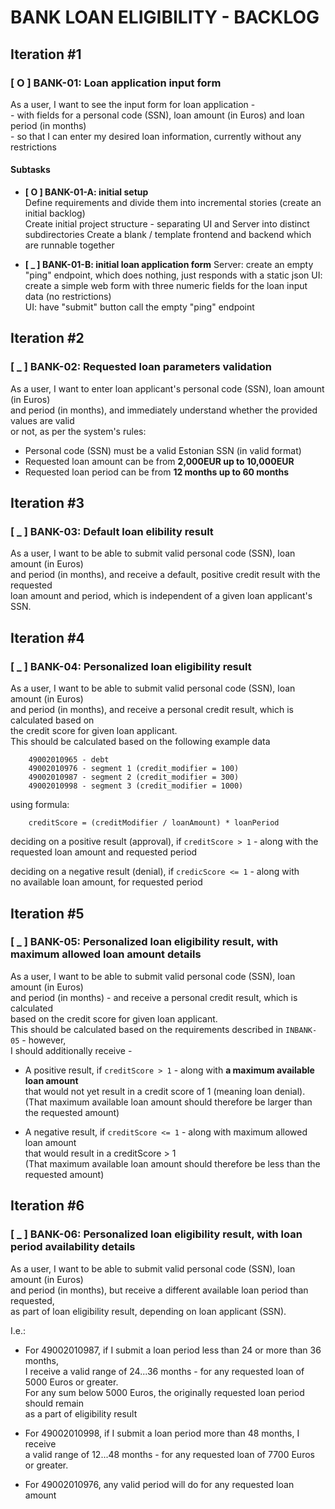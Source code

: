 # BANK LOAN ELIGIBILITY - BACKLOG

## Iteration #1  

###  \[ O ] BANK-01:  Loan application input form

   As a user, I want to see the input form for loan application -  
    - with fields for a personal code (SSN), loan amount (in Euros) and loan period (in months)  
    - so that I can enter my desired loan information, currently without any restrictions


#### Subtasks

   * **\[ O ] BANK-01-A: initial setup**  
     Define requirements and divide them into incremental stories (create an initial backlog)  
     Create initial project structure - separating UI and Server into distinct subdirectories
     Create a blank / template frontend and backend which are runnable together  


   * **\[ _ ] BANK-01-B: initial loan application form**
     Server: create an empty "ping" endpoint, which does nothing, just responds with a static json
     UI: create a simple web form with three numeric fields for the loan input data (no restrictions)  
     UI: have "submit" button call the empty "ping" endpoint
     

## Iteration #2  

### \[ _ ] BANK-02: Requested loan parameters validation

   As a user, I want to enter loan applicant's personal code (SSN), loan amount (in Euros)  
   and period (in months), and immediately understand whether the provided values are valid  
   or not, as per the system's rules:

   - Personal code (SSN) must be a valid Estonian SSN (in valid format)
   - Requested loan amount can be from **2,000EUR up to 10,000EUR**
   - Requested loan period can be from **12 months up to 60 months**


## Iteration #3

### \[ _ ] BANK-03: Default loan elibility result

   As a user, I want to be able to submit valid personal code (SSN), loan amount (in Euros)  
   and period (in months), and receive a default, positive credit result with the requested  
   loan amount and period, which is independent of a given loan applicant's SSN.


## Iteration #4

### \[ _ ] BANK-04: Personalized loan eligibility result

  As a user, I want to be able to submit valid personal code (SSN), loan amount (in Euros)  
  and period (in months), and receive a personal credit result, which is calculated based on  
  the credit score for given loan applicant.  
  This should be calculated based on the following example data  

        49002010965 - debt
        49002010976 - segment 1 (credit_modifier = 100)
        49002010987 - segment 2 (credit_modifier = 300)
        49002010998 - segment 3 (credit_modifier = 1000)

  using formula: 
  
        creditScore = (creditModifier / loanAmount) * loanPeriod

  deciding on a positive result (approval), if `creditScore > 1` - along with the  
  requested loan amount and requested period  

  deciding on a negative result (denial), if `credicScore <= 1` - along with  
  no available loan amount, for requested period



## Iteration #5

### \[ _ ] BANK-05: Personalized loan eligibility result, with maximum allowed loan amount details

   As a user, I want to be able to submit valid personal code (SSN), loan amount (in Euros)  
   and period (in months) - and receive a personal credit result, which is calculated  
   based on the credit score for given loan applicant.  
   This should be calculated based on the requirements described in `INBANK-05` - however,  
   I should additionally receive -


   * A positive result, if `creditScore > 1` - along with **a maximum available loan amount**  
     that would not yet result in a credit score of 1 (meaning loan denial).  
     (That maximum available loan amount should therefore be larger than the requested amount)


   * A negative result, if `creditScore <= 1` - along with maximum allowed loan amount  
     that would result in a creditScore > 1  
     (That maximum available loan amount should therefore be less than the requested amount)



## Iteration #6

### \[ _ ] BANK-06: Personalized loan eligibility result, with loan period availability details 

   As a user, I want to be able to submit valid personal code (SSN), loan amount (in Euros)  
   and period (in months), but receive a different available loan period than requested,  
   as part of loan eligibility result, depending on loan applicant (SSN).  
  
 
   I.e.: 
   *  For 49002010987, if I submit a loan period less than 24 or more than 36 months,  
      I receive a valid range of 24...36 months - for any requested loan of 5000 Euros or greater.  
      For any sum below 5000 Euros, the originally requested loan period should remain  
      as a part of eligibility result
  

   *  For 49002010998, if I submit a loan period more than 48 months,  I receive  
     a valid range of 12...48 months - for any requested loan of 7700 Euros or greater.  
  

   * For 49002010976, any valid period will do for any requested loan amount
